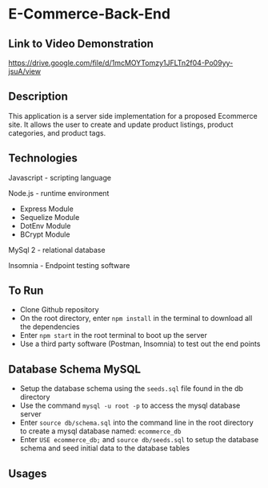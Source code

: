 # E-Commerce-Back-End

## Link to Video Demonstration
https://drive.google.com/file/d/1mcMOYTomzy1JFLTn2f04-Po09yy-jsuA/view

## Description
This application is a server side implementation for a proposed Ecommerce site. It allows the user to create and update product listings, product categories, and product tags.

## Technologies
Javascript - scripting language </br>

Node.js - runtime environment</br>
- Express Module</br>
- Sequelize Module</br>
- DotEnv Module</br>
- BCrypt Module</br>
    
MySql 2 - relational database</br>
  
Insomnia - Endpoint testing software</br>

## To Run
- Clone Github repository
- On the root directory, enter `npm install` in the terminal to download all the dependencies
- Enter `npm start` in the root terminal to boot up the server
- Use a third party software (Postman, Insomnia) to test out the end points

## Database Schema MySQL
- Setup the database schema using the `seeds.sql` file found in the db directory
- Use the command `mysql -u root -p` to access the mysql database server
- Enter `source db/schema.sql` into the command line in the root directory to create a mysql database named: `ecommerce_db`
- Enter `USE ecommerce_db;` and `source db/seeds.sql` to setup the database schema and seed initial data to the database tables 

## Usages
